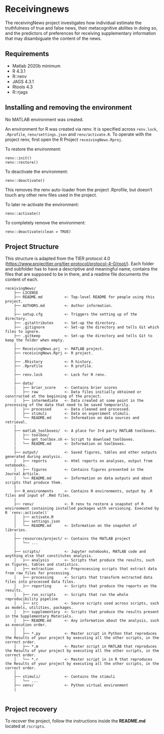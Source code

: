 # Receivingnews

The receivingNews project investigates how individual estimate the truthfulness of true and false news, their metacognitive abilites in doing so, and the predictors of preferences for receiving supplementary information that may disambiguate the content of the news.

## Requirements

* Matlab 2020b minimum
* R 4.3.1
* R::renv
* JAGS 4.3.1
* Rtools 4.3
* R::rjags

## Installing and removing the environment

No MATLAB environment was created.

An environment for R was created via renv. It is specified across `renv.lock`, `.Rprofile`, `renv/settings.json` and `renv/activate.R`. To operate with the project renv, first open the R Project `receivingNews.Rproj`.

To restore the environment:
```
renv::init()
renv::restore()
```

To deactivate the environment:
```
renv::deactivate()
```
This removes the renv auto-loader from the project .Rprofile, but doesn’t touch any other renv files used in the project. 

To later re-activate the environment:
```
renv::activate()
```

To completely remove the environment:
```
renv::deactivate(clean = TRUE)
```

## Project Structure
This structure is adapted from the TIER protocol 4.0 (https://www.projecttier.org/tier-protocol/protocol-4-0/root/).
Each folder and subfolder has to have a descriptive and meaningful name, contains the files that are supposed to be in there, and a readme file documents the content of each.
```
receivingNews/
    ├── LICENSE
    ├── README.md          <- Top-level README for people using this project.
    ├── AUTHORS.md         <- Author information.
    |
    ├── setup.cfg          <- Triggers the setting up of the directory.
    ├── .gitattributes     <- Set-up the directory.
    ├── .gitignore         <- Set-up the directory and tells Git which files to ignore.
    ├── .gitkeep           <- Set-up the directory and tells Git to keep the folder when empty.
    |
    ├── ReceivingNews.prj  <- MATLAB project.
    ├── receivingNews.Rprj <- R project.
    |
    ├── .Rhistory          <- R history.
    ├── .Rprofile          <- R profile.
    |
    ├── renv.lock          <- Lock for R renv.
    |
    ├── data/
    |   ├── brier_score    <- Contains brier scores
    │   ├── raw            <- Data files initially obtained or constructed at the beginning of the project.
    |   ├── intermediate   <- Data created at some point in the processing of the data that need to be saved temporarily.
    │   ├── processed      <- Data cleaned and processed.
    │   ├── stimuli        <- Data on experiment stimuli.
    │   └── README.md      <- Information on data sources and retrieval. 
    |
    ├── matlab_toolboxes/  <- A place for 3rd party MATLAB toolboxes.
    │   ├── toolbox/
    │   └── get_toolbox.sh <- Script to download toolboxes.
    |   └── README.md      <- Information on toolboxes. 
    |
    ├── output/            <- Saved figures, tables and other outputs generated during analysis.
    |   ├── reports        <- Html reports on analyses, output from notebooks.
    │   ├── figures        <- Contains figures presented in the Journal Article.
    │   └── README.md      <- Information on data outputs and about scripts that produce them. 
    |
    ├── R_environments     <- Contains R environments, output by .R files and input of .Rmd files.
    |
    ├── renv/              <- R renv to restore a snapshot of R environment containing installed packages with versioning. Executed by R `renv::activate()`
    │   ├── activate.R
    │   ├── settings.json
    │   └── README.md      <- Information on the snapshot of libraries. 
    |
    ├── resources/project/ <- Contains the MATLAB project
    │   └── ...      
    │
    ├── scripts/           <- Jupyter notebooks, MATLAB code and anything else that constitutes analysis.
    │   ├── analysis       <- Scripts that produce the results, such as figures, tables and statistics.
    │   ├── extraction     <- Preprocessing scripts that extract data from raw files for processing.
    │   ├── processing     <- Scripts that transform extracted data files into processed data files.
    │   ├── reporting      <- Scripts that produce the reports on the results.
    │   ├── run_scripts    <- Scripts that run the whole reproducibility pipeline
    │   ├── src            <- Source scripts used across scripts, such as models, utilities, packages.
    │   ├── supplementary  <- Scripts that produce the results present in the Supplementary Materials.
    │   ├── README.md      <- Any information about the analysis, such as execution order. 
    │   |
    │   ├── *.py           <- Master script in Python that reproduces the Results of your project by executing all the other scripts, in the correct order.
    │   ├── *.m            <- Master script in MATLAB that reproduces the Results of your project by executing all the other scripts, in the correct order.
    │   └── *.r            <- Master script in in R that reproduces the Results of your project by executing all the other scripts, in the correct order.
    │
    ├── stimuli/           <- Contains the stimuli
    │   └── ...
    ├── venv/              <- Python virtual environment
    |
    
 ```

 ## Project recovery
To recover the project, follow the instructions inside the **README.md** located at `/scripts`.

